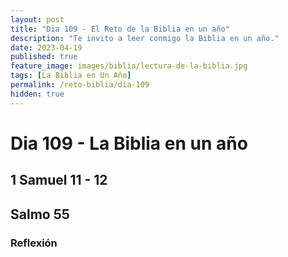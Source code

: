 ```yaml
---
layout: post
title: "Dia 109 - El Reto de la Biblia en un año"
description: "Te invito a leer conmigo la Biblia en un año."
date: 2023-04-19
published: true
feature_image: images/biblia/lectura-de-la-biblia.jpg
tags: [La Biblia en Un Año]
permalink: /reto-biblia/dia-109
hidden: true
---
```


# Dia 109 - La Biblia en un año

## 1 Samuel 11 - 12


## Salmo 55


### Reflexión

